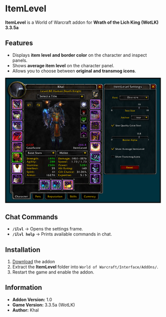 # ItemLevel

**ItemLevel** is a World of Warcraft addon for **Wrath of the Lich King (WotLK) 3.3.5a**  

## Features  
- Displays **item level and border color** on the character and inspect panels.  
- Shows **average item level** on the character panel.  
- Allows you to choose between **original and transmog icons**.  

<p align="center">
  <img src="https://raw.githubusercontent.com/KhalGH/ItemLevel-WotLK/assets/assets/ItemLevelUI.PNG" 
       alt="ItemLevel UI Preview">
</p>

## Chat Commands  
- **`/ilvl`** → Opens the settings frame.  
- **`/ilvl help`** → Prints available commands in chat.  

## Installation  
1. [Download](https://github.com/KhalGH/ItemLevel-WotLK/releases/download/v1.0-release/ItemLevel-v1.0.zip) the addon
2. Extract the **ItemLevel** folder into `World of Warcraft/Interface/AddOns/`.  
3. Restart the game and enable the addon.  

## Information  
- **Addon Version:** 1.0  
- **Game Version:** 3.3.5a (WotLK)  
- **Author:** Khal  
